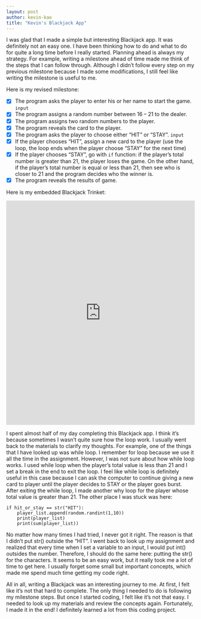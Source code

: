 ```yaml
---
layout: post
author: kevin-kao
title: "Kevin's Blackjack App"
---
```


I was glad that I made a simple but interesting Blackjack app. It was definitely not an easy one. 
I have been thinking how to do and what to do for quite a long time before I really started. 
Planning ahead is always my strategy. For example, writing a milestone ahead of time made me think of the steps 
that I can follow through. Although I didn’t follow every step on my previous milestone because I made some modifications, 
I still feel like writing the milestone is useful to me. 

Here is my revised milestone:

- [x] The program asks the player to enter his or her name to start the game. `input`
- [x] The program assigns a random number between 16 – 21 to the dealer.
- [x] The program assigns two random numbers to the player.
- [x] The program reveals the card to the player.
- [x] The program asks the player to choose either “HIT” or “STAY”. `input`
- [x] If the player chooses “HIT”, assign a new card to the player 
      (use the loop, the loop ends when the player choose “STAY” for the next time)
- [x] If the player chooses “STAY”, go with `if` function: if the player’s total number is greater than 21, 
      the player loses the game. On the other hand, if the player’s total number is equal or less than 21, 
      then see who is closer to 21 and the program decides who the winner is.
- [x] The program reveals the results of game.

Here is my embedded Blackjack Trinket:

<iframe src="https://trinket.io/embed/python/2552f8a84a" width="100%" height="600" frameborder="0" marginwidth="0" marginheight="0" allowfullscreen></iframe>

I spent almost half of my day completing this Blackjack app. I think it’s because sometimes I wasn’t quite sure 
how the loop work. I usually went back to the materials to clarify my thoughts. For example, one of the things 
that I have looked up was while loop. I remember for loop because we use it all the time in the assignment. 
However, I was not sure about how while loop works. I used while loop when the player’s total value is less than 21 
and I set a break in the end to exit the loop. I feel like while loop is definitely useful in this case because 
I can ask the computer to continue giving a new card to player until the player decides to STAY or the player goes burst. 
After exiting the while loop, I made another why loop for the player whose total value is greater than 21. 
The other place I was stuck was here:

```
if hit_or_stay == str("HIT"):
    player_list.append(random.randint(1,10))
    print(player_list)
    print(sum(player_list)) 
```
No matter how many times I had tried, I never got it right. The reason is that I didn’t put str() outside the “HIT”. 
I went back to look up my assignment and realized that every time when I set a variable to an input, I would put int() 
outsides the number. Therefore, I should do the same here: putting the str() for the characters. It seems to be an easy work, 
but it really took me a lot of time to get here. I usually forget some small but important concepts, which made me spend much 
time getting my code right. 

All in all, writing a Blackjack was an interesting journey to me. At first, I felt like it’s not that hard to complete. 
The only thing I needed to do is following my milestone steps. But once I started coding, I felt like it’s not that easy. 
I needed to look up my materials and review the concepts again. Fortunately, I made it in the end! I definitely learned a lot 
from this coding project. 
